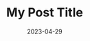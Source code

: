 ---
title: "My Post Title"
date: 2023-04-29
draft: true
description: "Description of the post"
tags: ["hugo", "papermod", "tutorial"]
categories: ["web development"]
cover:
    image: "/images/howard_1.jpg"
    alt: "Alternative text"
    caption: "Image caption"
    relative: false
---